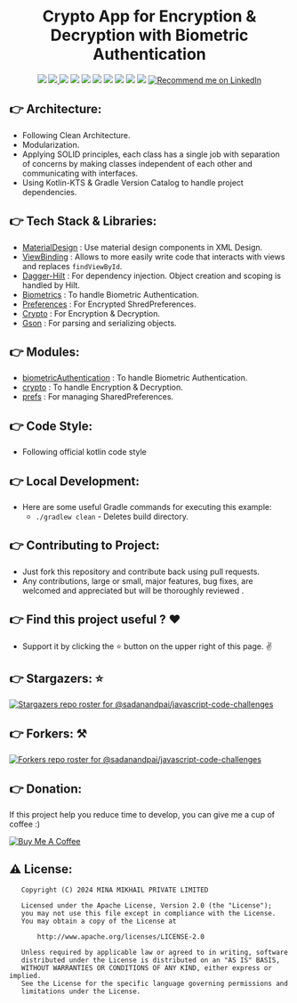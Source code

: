 <h1 align="center">
Crypto App for Encryption & Decryption with Biometric Authentication
</h1>


<div align="center">
<a name="open_source">
  <img src="https://badges.frapsoft.com/os/v1/open-source.svg?v=102?style=for-the-badge">
</a>
<a name="code_factor" href="https://www.codefactor.io/repository/github/mina-mikhail/kotlin-base-mvvm">
  <img src="https://www.codefactor.io/repository/github/mina-mikhail/kotlin-base-mvvm/badge?style=for-the-badge">
</a>  
<a name="platform">
  <img src="https://img.shields.io/badge/Platform-Android-success?style=for-the-badge">
</a>
<a name="language">
  <img src="https://img.shields.io/badge/Language-Kotlin---?style=for-the-badge">
</a>
<a name="stars">
  <img src="https://img.shields.io/github/stars/Mina-Mikhail/Biometric-With-Crypto?style=for-the-badge"></a>
<a name="forks">
  <img src="https://img.shields.io/github/forks/Mina-Mikhail/Biometric-With-Crypto?logoColor=green&style=for-the-badge">
</a>
<a name="contributions">
  <img src="https://img.shields.io/github/contributors/Mina-Mikhail/Biometric-With-Crypto?logoColor=green&style=for-the-badge">
</a>
<a name="last_commit">
  <img src="https://img.shields.io/github/last-commit/Mina-Mikhail/Biometric-With-Crypto?style=for-the-badge">
</a>
<a name="issues">
  <img src="https://img.shields.io/github/issues-raw/Mina-Mikhail/Biometric-With-Crypto?style=for-the-badge">
</a>
<a name="license">
  <img src="https://img.shields.io/github/license/sadanandpai/javascript-code-challenges?style=for-the-badge">
</a>
<a name="linked_in" href="https://www.linkedin.com/in/minasamirgerges/">
  <img src="https://img.shields.io/badge/Support-Recommed%2FEndorse%20me%20on%20Linkedin-yellow?style=for-the-badge&logo=linkedin" alt="Recommend me on LinkedIn"/>
</a>
</div>


:point_right: Architecture:
-----------------

- Following Clean Architecture.
- Modularization.
- Applying SOLID principles, each class has a single job with separation of concerns by making
  classes independent
  of each other and communicating with interfaces.
- Using Kotlin-KTS & Gradle Version Catalog to handle project dependencies.

:point_right: Tech Stack & Libraries:
-----------------

- [MaterialDesign](https://m2.material.io/develop/android) : Use material design components in XML
  Design.
- [ViewBinding](https://developer.android.com/topic/libraries/view-binding) : Allows to more easily
  write code that interacts with views and replaces ```findViewById```.
- [Dagger-Hilt](https://developer.android.com/training/dependency-injection/hilt-android) : For
  dependency injection. Object creation and scoping is handled by Hilt.
- [Biometrics](https://developer.android.com/jetpack/androidx/releases/biometric) : To handle
  Biometric Authentication.
- [Preferences](https://developer.android.com/jetpack/androidx/releases/preference) : For Encrypted
  ShredPreferences.
- [Crypto](https://developer.android.com/privacy-and-security/cryptography) : For Encryption &
  Decryption.
- [Gson](https://github.com/google/gson) : For parsing and serializing objects.

:point_right: Modules:
-----------------

- [biometricAuthentication](https://github.com/Mina-Mikhail/Biometric-With-Crypto/tree/main/biometricAuthentication) :
  To handle Biometric Authentication.
- [crypto](https://github.com/Mina-Mikhail/Biometric-With-Crypto/tree/main/crypto) : To handle
  Encryption & Decryption.
- [prefs](https://github.com/Mina-Mikhail/Biometric-With-Crypto/tree/main/prefs) : For managing
  SharedPreferences.

:point_right: Code Style:
-----------

- Following official kotlin code style

:point_right: Local Development:
-----------

- Here are some useful Gradle commands for executing this example:
    - `./gradlew clean` - Deletes build directory.

:point_right: Contributing to Project:
-----------

- Just fork this repository and contribute back using pull requests.
- Any contributions, large or small, major features, bug fixes, are welcomed and appreciated but
  will be thoroughly reviewed .

:point_right: Find this project useful ? :heart:
-----------

- Support it by clicking the :star: button on the upper right of this page. :v:

:point_right: Stargazers: :star:
-----------
[![Stargazers repo roster for @sadanandpai/javascript-code-challenges](https://reporoster.com/stars/Mina-Mikhail/Biometric-With-Crypto)](https://github.com/Mina-Mikhail/Biometric-With-Crypto/stargazers)


:point_right: Forkers: :hammer_and_pick:
-----------
[![Forkers repo roster for @sadanandpai/javascript-code-challenges](https://reporoster.com/forks/Mina-Mikhail/Biometric-With-Crypto)](https://github.com/Mina-Mikhail/Biometric-With-Crypto/network/members)


:point_right: Donation:
-----------
If this project help you reduce time to develop, you can give me a cup of coffee :)

<a href="https://www.buymeacoffee.com/mina.mikhail" target="_blank"><img src="https://bmc-cdn.nyc3.digitaloceanspaces.com/BMC-button-images/custom_images/orange_img.png" alt="Buy Me A Coffee" style="height: auto !important;width: auto !important;" ></a>



:warning: License:
--------

```
   Copyright (C) 2024 MINA MIKHAIL PRIVATE LIMITED

   Licensed under the Apache License, Version 2.0 (the "License");
   you may not use this file except in compliance with the License.
   You may obtain a copy of the License at

       http://www.apache.org/licenses/LICENSE-2.0

   Unless required by applicable law or agreed to in writing, software
   distributed under the License is distributed on an "AS IS" BASIS,
   WITHOUT WARRANTIES OR CONDITIONS OF ANY KIND, either express or implied.
   See the License for the specific language governing permissions and
   limitations under the License.
```
